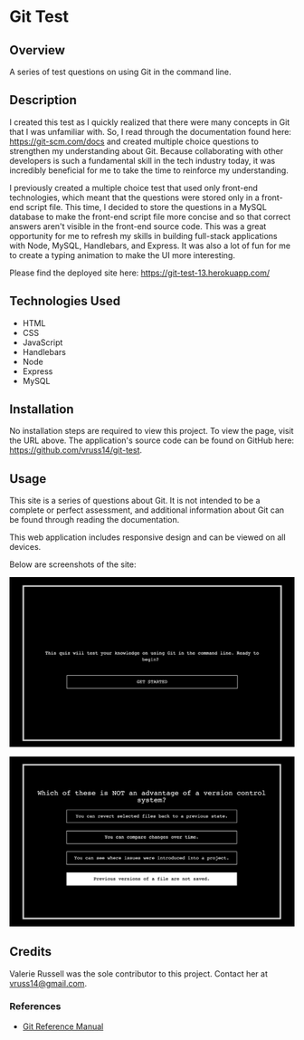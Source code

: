 # Git Test

## Overview

A series of test questions on using Git in the command line.

## Description

I created this test as I quickly realized that there were many concepts in Git that I was unfamiliar with. So, I read through the documentation found here: https://git-scm.com/docs and created multiple choice questions to strengthen my understanding about Git. Because collaborating with other developers is such a fundamental skill in the tech industry today, it was incredibly beneficial for me to take the time to reinforce my understanding. 

I previously created a multiple choice test that used only front-end technologies, which meant that the questions were stored only in a front-end script file. This time, I decided to store the questions in a MySQL database to make the front-end script file more concise and so that correct answers aren't visible in the front-end source code. This was a great opportunity for me to refresh my skills in building full-stack applications with Node, MySQL, Handlebars, and Express. It was also a lot of fun for me to create a typing animation to make the UI more interesting.

Please find the deployed site here: https://git-test-13.herokuapp.com/

## Technologies Used

- HTML
- CSS
- JavaScript
- Handlebars
- Node
- Express
- MySQL

## Installation

No installation steps are required to view this project. To view the page, visit the URL above. The application's source code can be found on GitHub here: https://github.com/vruss14/git-test.

## Usage

This site is a series of questions about Git. It is not intended to be a complete or perfect assessment, and additional information about Git can be found through reading the documentation.

This web application includes responsive design and can be viewed on all devices.

Below are screenshots of the site:

![screenshot of intro screen](./assets/git-test-intro.png)

![screenshot of sample question](./assets/git-test-question.png)

## Credits

Valerie Russell was the sole contributor to this project. Contact her at vruss14@gmail.com.

### References

* [Git Reference Manual](https://git-scm.com/)
